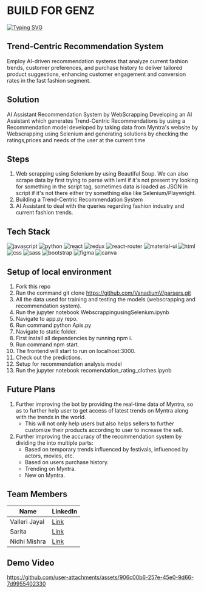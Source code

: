 # BUILD FOR GENZ

[![Typing SVG](https://readme-typing-svg.herokuapp.com?font=Righteous&color=F567F7&size=65&center=true&vCenter=true&width=2000&height=90&lines=Problem+Statement+:+;+Trend+Centric+Recommendation+System)](https://git.io/typing-svg)

## Trend-Centric Recommendation System
Employ AI-driven recommendation systems that analyze current fashion trends, customer preferences,
and purchase history to deliver tailored product suggestions, enhancing customer engagement and conversion rates in the fast fashion segment.

## Solution 
AI Assistant Recommendation System by WebScrapping 
Developing an AI Assistant which generates Trend-Centric Recommendations by using a Recommendation model developed by taking data 
from Myntra's website by Webscrapping using Selenium and generating solutions by checking the ratings,prices and needs of the user 
at the current time 

## Steps
1. Web scrapping using Selenium by using Beautiful Soup. We can also scrape data by first trying to parse with lxml if it's not present try looking for something in the script tag, sometimes data is loaded as JSON in script if it's not there either try something else like Selenium/Playwright.
2. Building a Trend-Centric Recommendation System
3. AI Assistant to deal with the queries regarding fashion industry and current fashion trends.
   

## Tech Stack
![javascript](https://img.shields.io/badge/JavaScript-323330?style=for-the-badge&logo=javascript&logoColor=F7DF1E)
![python](https://img.shields.io/badge/Python-3776AB?style=for-the-badge&logo=python&logoColor=white)
![react](https://img.shields.io/badge/React-20232A?style=for-the-badge&logo=react&logoColor=61DAFB)
![redux](https://img.shields.io/badge/Redux-593D88?style=for-the-badge&logo=redux&logoColor=white)
![react-router](https://img.shields.io/badge/React_Router-CA4245?style=for-the-badge&logo=react-router&logoColor=white)
![material-ui](https://img.shields.io/badge/Material_UI-0081CB?style=for-the-badge&logo=mui&logoColor=white)
![html](https://img.shields.io/badge/HTML5-E34F26?style=for-the-badge&logo=html5&logoColor=white)
![css](https://img.shields.io/badge/CSS3-1572B6?style=for-the-badge&logo=css3&logoColor=white)
![sass](https://img.shields.io/badge/SASS-CC6699?style=for-the-badge&logo=sass&logoColor=white)
![bootstrap](https://img.shields.io/badge/Bootstrap-563D7C?style=for-the-badge&logo=bootstrap&logoColor=white)
![figma](https://img.shields.io/badge/figma-000000?style=for-the-badge&logo=figma&logoColor=white)
![canva](https://img.shields.io/badge/canva-00C4CC?style=for-the-badge&logo=canva&logoColor=white)

## Setup of local environment

1. Fork this repo
2. Run the command git clone https://github.com/VanadiumV/parsers.git
3. All the data used for training and testing the models (webscrapping and recommendation system).
4. Run the jupyter notebook WebscrappingusingSelenium.ipynb
5. Navigate to app.py repo.
6. Run command python Apis.py
7. Navigate to static folder.
8. First install all dependencies by running npm i.
9. Run command npm start.
10. The frontend will start to run on localhost:3000.
11. Check out the predictions.
12. Setup for recommendation analysis model
13. Run the jupyter notebook recomendation_rating_clothes.ipynb


## Future Plans
1. Further improving the bot by providing the real-time data of Myntra, so as to further help user to get access of latest trends on Myntra along with the trends in the world.
   - This will not only help users but also helps sellers to further customize their products according to user to increase the sell.
2. Further improving the accuracy of the recommendation system by dividing the into multiple parts:
   - Based on temporary trends influenced by festivals, influenced by actors, movies, etc.
   - Based on users purchase history.
   - Trending on Myntra.
   - New on Myntra.

## Team Members
| Name | LinkedIn |  
| --- | --- | 
| Valleri Jayal | [Link](https://www.linkedin.com/in/valleri-j-71040121a/) | 
| Sarita | [Link](https://www.linkedin.com/in/sarita021/) | 
| Nidhi Mishra |  [Link](https://www.linkedin.com/in/nidhimishra1604/) |

## Demo Video


https://github.com/user-attachments/assets/906c00b6-257e-45e0-9d66-7d9955402330

